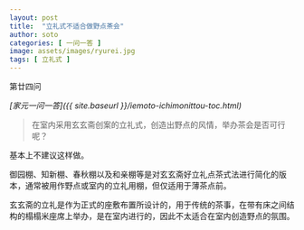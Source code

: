 ```yaml
---
layout: post
title:  "立礼式不适合做野点茶会"
author: soto
categories: [ 一问一答 ]
image: assets/images/ryurei.jpg
tags: [ 立礼式 ]
---
```


第廿四问

*[家元一问一答]({{ site.baseurl }}/iemoto-ichimonittou-toc.html)*

> 在室内采用玄玄斋创案的立礼式，创造出野点的风情，举办茶会是否可行呢？

基本上不建议这样做。

御园棚、知新棚、春秋棚以及和亲棚等是对玄玄斋好立礼点茶式法进行简化的版本，通常被用作野点或室内的立礼用棚，但仅适用于薄茶点前。

玄玄斋的立礼是作为正式的座敷布置所设计的，用于传统的茶事，在带有床之间结构的榻榻米座席上举办，是在室内进行的，因此不太适合在室内创造野点的氛围。
